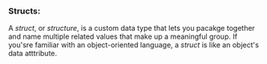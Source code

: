 ### Structs:

A *struct*, or *structure*, is a custom data type that lets you pacakge together and name multiple related values that make up a meaningful group.
If you'sre familiar with an object-oriented language, a *struct* is like an object's data atttribute.
